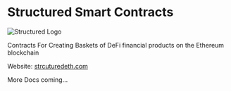 # Structured Smart Contracts

![Structured Logo](https://www.structuredeth.com/images/structured.png)

Contracts For Creating Baskets of DeFi financial products on the Ethereum blockchain

Website: [strcuturedeth.com](https://www.structuredeth.com)

More Docs coming...

